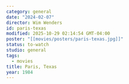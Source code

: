 ```yaml
---
category: general
date: "2024-02-07"
director: Wim Wenders
id: paris-texas
modified: 2025-10-29 02:14:54 GMT-04:00
poster: "[[movies/posters/paris-texas.jpg]]"
status: to-watch
studio: general
tags:
  - movies
title: Paris, Texas
year: 1984
---
```

